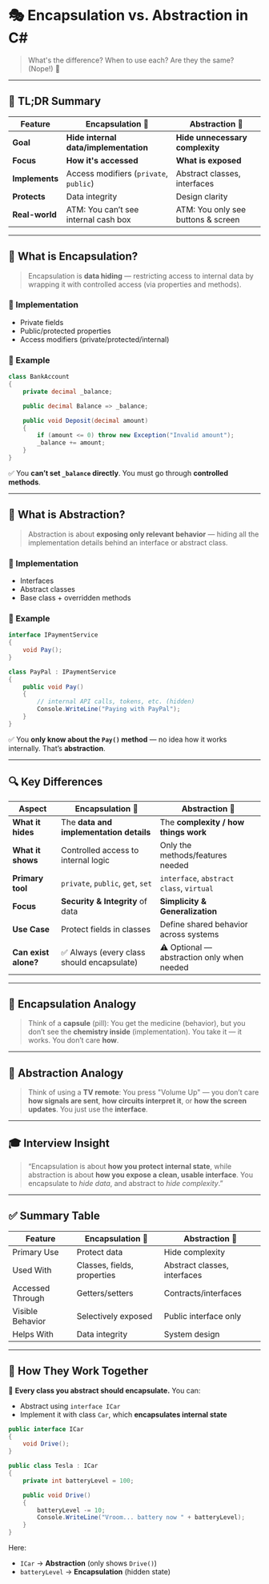 # 🎭 **Encapsulation vs. Abstraction in C#**

> What's the difference? When to use each? Are they the same? (Nope!) 🤯

---

## 🧠 TL;DR Summary

| Feature        | Encapsulation 🔐                       | Abstraction 🧠                     |
| -------------- | -------------------------------------- | ---------------------------------- |
| **Goal**       | **Hide internal data/implementation**  | **Hide unnecessary complexity**    |
| **Focus**      | **How it's accessed**                  | **What is exposed**                |
| **Implements** | Access modifiers (`private`, `public`) | Abstract classes, interfaces       |
| **Protects**   | Data integrity                         | Design clarity                     |
| **Real-world** | ATM: You can’t see internal cash box   | ATM: You only see buttons & screen |

---

## 🔐 What is Encapsulation?

> Encapsulation is **data hiding** — restricting access to internal data by wrapping it with controlled access (via properties and methods).

### 🔧 Implementation

- Private fields
- Public/protected properties
- Access modifiers (private/protected/internal)

### 🧱 Example

```csharp
class BankAccount
{
    private decimal _balance;

    public decimal Balance => _balance;

    public void Deposit(decimal amount)
    {
        if (amount <= 0) throw new Exception("Invalid amount");
        _balance += amount;
    }
}
```

✅ You **can’t set `_balance` directly**. You must go through **controlled methods**.

---

## 🧠 What is Abstraction?

> Abstraction is about **exposing only relevant behavior** — hiding all the implementation details behind an interface or abstract class.

### 🔧 Implementation

- Interfaces
- Abstract classes
- Base class + overridden methods

### 🧱 Example

```csharp
interface IPaymentService
{
    void Pay();
}

class PayPal : IPaymentService
{
    public void Pay()
    {
        // internal API calls, tokens, etc. (hidden)
        Console.WriteLine("Paying with PayPal");
    }
}
```

✅ You **only know about the `Pay()` method** — no idea how it works internally. That’s **abstraction**.

---

## 🔍 Key Differences

| Aspect               | Encapsulation 🔐                           | Abstraction 🧠                             |
| -------------------- | ------------------------------------------ | ------------------------------------------ |
| **What it hides**    | The **data and implementation details**    | The **complexity / how things work**       |
| **What it shows**    | Controlled access to internal logic        | Only the methods/features needed           |
| **Primary tool**     | `private`, `public`, `get`, `set`          | `interface`, `abstract class`, `virtual`   |
| **Focus**            | **Security & Integrity** of data           | **Simplicity & Generalization**            |
| **Use Case**         | Protect fields in classes                  | Define shared behavior across systems      |
| **Can exist alone?** | ✅ Always (every class should encapsulate) | ⚠️ Optional — abstraction only when needed |

---

## 🔐 Encapsulation Analogy

> Think of a **capsule** (pill): You get the medicine (behavior), but you don’t see the **chemistry inside** (implementation).
> You take it — it works. You don’t care **how**.

---

## 🧠 Abstraction Analogy

> Think of using a **TV remote**:
> You press "Volume Up" — you don’t care **how signals are sent**, **how circuits interpret it**, or **how the screen updates**.
> You just use the **interface**.

---

## 🎓 Interview Insight

> “Encapsulation is about **how you protect internal state**, while abstraction is about **how you expose a clean, usable interface**. You encapsulate to _hide data_, and abstract to _hide complexity_.”

---

## ✅ Summary Table

| Feature          | Encapsulation 🔐            | Abstraction 🧠               |
| ---------------- | --------------------------- | ---------------------------- |
| Primary Use      | Protect data                | Hide complexity              |
| Used With        | Classes, fields, properties | Abstract classes, interfaces |
| Accessed Through | Getters/setters             | Contracts/interfaces         |
| Visible Behavior | Selectively exposed         | Public interface only        |
| Helps With       | Data integrity              | System design                |

---

## 🤝 How They Work Together

🔄 **Every class you abstract should encapsulate.**
You can:

- Abstract using `interface ICar`
- Implement it with class `Car`, which **encapsulates internal state**

```csharp
public interface ICar
{
    void Drive();
}

public class Tesla : ICar
{
    private int batteryLevel = 100;

    public void Drive()
    {
        batteryLevel -= 10;
        Console.WriteLine("Vroom... battery now " + batteryLevel);
    }
}
```

Here:

- `ICar` → **Abstraction** (only shows `Drive()`)
- `batteryLevel` → **Encapsulation** (hidden state)
